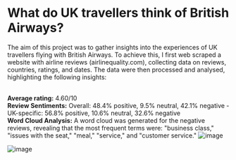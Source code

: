 # What do UK travellers think of British Airways? 

The aim of this project was to gather insights into the experiences of UK travellers flying with British Airways.
To achieve this, I first web scraped a website with airline reviews (airlinequality.com), collecting data on reviews, countries, ratings, and dates. The data were then processed and analysed, highlighting the following insights:

 <br> **Average rating:** 4.60/10
 <br> **Review Sentiments:**
Overall: 48.4% positive, 9.5% neutral, 42.1% negative - 
UK-specific: 56.8% positive, 10.6% neutral, 32.6% negative
 <br> **Word Cloud Analysis:**
A word cloud was generated for the negative reviews, revealing that the most frequent terms were: "business class," "issues with the seat," "meal," "service," and "customer service."
![image](https://github.com/user-attachments/assets/2965c677-54b1-40c8-b0bb-a1629efd8439)

![image](https://github.com/user-attachments/assets/15b10b33-0cb9-4a20-9a78-e03ce10ac9d3)

